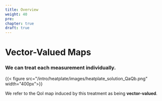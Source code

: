 ```yaml
---
title: Overview
weight: 40
pre:
chapter: true
draft: true
---
```


# Vector-Valued Maps

### We can treat each measurement individually.


{{< figure src="/intro/heatplate/images/heatplate_solution_QaQb.png" width="400px">}}

We refer to the QoI map induced by this treatment as being **vector-valued**.

